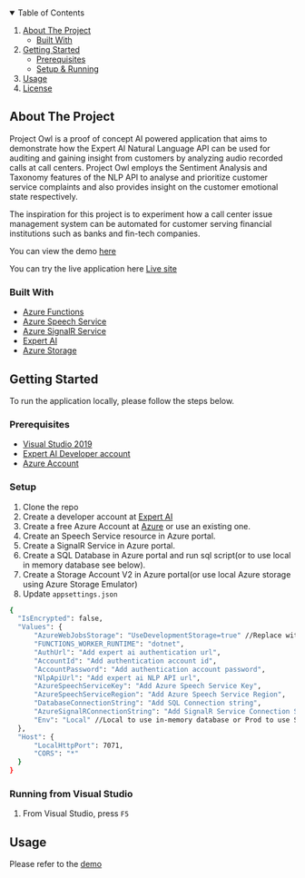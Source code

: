 <!--
*** Thanks for checking out the Best-README-Template. If you have a suggestion
*** that would make this better, please fork the repo and create a pull request
*** or simply open an issue with the tag "enhancement".
*** Thanks again! Now go create something AMAZING! :D
-->



<!-- PROJECT SHIELDS -->
<!--
*** I'm using markdown "reference style" links for readability.
*** Reference links are enclosed in brackets [ ] instead of parentheses ( ).
*** See the bottom of this document for the declaration of the reference variables
*** for contributors-url, forks-url, etc. This is an optional, concise syntax you may use.
*** https://www.markdownguide.org/basic-syntax/#reference-style-links
-->

<!-- PROJECT LOGO -->
<br />
<p align="center">
<!-- TABLE OF CONTENTS -->
<details open="open">
  <summary>Table of Contents</summary>
  <ol>
    <li>
      <a href="#about-the-project">About The Project</a>
      <ul>
        <li><a href="#built-with">Built With</a></li>
      </ul>
    </li>
    <li>
      <a href="#getting-started">Getting Started</a>
      <ul>
        <li><a href="#prerequisites">Prerequisites</a></li>
      </ul>
      <ul>
        <li><a href="#setup">Setup & Running</a></li>
      </ul>
    </li>
    <li><a href="#usage">Usage</a></li>
    <li><a href="#license">License</a></li>
  </ol>
</details>



<!-- ABOUT THE PROJECT -->
## About The Project
Project Owl is a proof of concept AI powered application that aims to demonstrate how the Expert AI Natural Language API can be used for auditing and gaining insight from customers by analyzing audio recorded calls at call centers. Project Owl employs the Sentiment Analysis and Taxonomy features of the NLP API to analyse and prioritize customer service complaints and also provides insight on the customer emotional state respectively. 

The inspiration for this project is to experiment how a call center issue management system can be automated for customer serving financial institutions such as banks and fin-tech companies. 

You can view the demo [here](TBD)

You can try the live application here [Live site](TBD)

### Built With
* [Azure Functions](https://azure.microsoft.com/services/functions/)
* [Azure Speech Service](https://azure.microsoft.com/services/cognitive-services/speech-services/)
* [Azure SignalR Service](https://azure.microsoft.com/services/signalr-service/)
* [Expert AI](https://www.expert.ai/)
* [Azure Storage](https://docs.microsoft.com/azure/storage/)



<!-- GETTING STARTED -->
## Getting Started

To run the application locally, please follow the steps below.

### Prerequisites

* [Visual Studio 2019](https://visualstudio.microsoft.com/)
* [Expert AI Developer account](https://developer.expert.ai/)
* [Azure Account](https://azure.microsoft.com/)


### Setup

1. Clone the repo 
2. Create a developer account at [Expert AI](https://developer.expert.ai/)
3. Create a free Azure Account at [Azure](https://azure.microsoft.com/) or use an existing one. 
4. Create an Speech Service resource in Azure portal.
5. Create a SignalR Service in Azure portal.
6. Create a SQL Database in Azure portal and run sql script(or to use local in memory database see below).
7. Create a Storage Account V2 in Azure portal(or use local Azure storage using Azure Storage Emulator) 
8. Update `appsettings.json`
  ```sh
  {
    "IsEncrypted": false,
    "Values": {
        "AzureWebJobsStorage": "UseDevelopmentStorage=true" //Replace with Storage account connection string or keep to use emulator,
        "FUNCTIONS_WORKER_RUNTIME": "dotnet",
        "AuthUrl": "Add expert ai authentication url",
        "AccountId": "Add authentication account id",
        "AccountPassword": "Add authentication account password",
        "NlpApiUrl": "Add expert ai NLP API url",
        "AzureSpeechServiceKey": "Add Azure Speech Service Key",
        "AzureSpeechServiceRegion": "Add Azure Speech Service Region",
        "DatabaseConnectionString": "Add SQL Connection string",
        "AzureSignalRConnectionString": "Add SignalR Service Connection String",
        "Env": "Local" //Local to use in-memory database or Prod to use SQL Db
    },
    "Host": {
        "LocalHttpPort": 7071,
        "CORS": "*"
    }
}

```

### Running from Visual Studio

1. From Visual Studio, press `F5`
 
<!-- USAGE EXAMPLES -->
## Usage

Please refer to the [demo](TBD)

